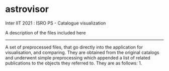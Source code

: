 # astrovisor
Inter IIT 2021 : ISRO PS - Catalogue visualization


A description of the files included here

-----------------------------------------------------------------------------------------------------------------------------------------------------------------------------------
A set of preprocessed files, that go directly into the application for visualisation, and comparing. They are obtained from the original catalogs and underwent simple preprocessing which appended a list of related publications to the objects they referred to. They are as follows:
1. 
